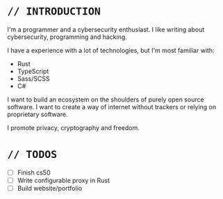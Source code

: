 # `// INTRODUCTION`

I'm a programmer and a cybersecurity enthusiast. I like writing about cybersecurity, programming and hacking.

I have a experience with a lot of technologies, but I'm most familiar with:
- Rust
- TypeScript
- Sass/SCSS
- C#

I want to build an ecosystem on the shoulders of purely open source software. I want to create a way of internet without trackers or relying on proprietary software. 

I promote privacy, cryptography and freedom.


# `// TODOS`

  - [ ] Finish cs50
  - [ ] Write configurable proxy in Rust
  - [ ] Build website/portfolio
